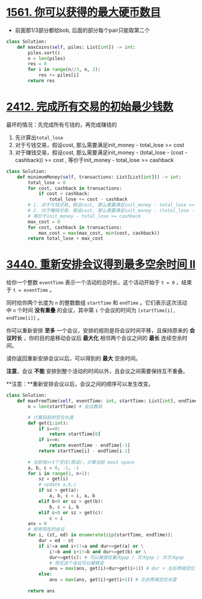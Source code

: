 # [1561. 你可以获得的最大硬币数目](https://leetcode.cn/problems/maximum-number-of-coins-you-can-get/)
- 前面那1/3部分都给bob, 后面的部分每个pair只能取第二个
```python
class Solution:
    def maxCoins(self, piles: List[int]) -> int:
        piles.sort()
        n = len(piles)
        res = 0
        for i in range(n//3, n, 2):
            res += piles[i]
        return res
```
# [2412. 完成所有交易的初始最少钱数](https://leetcode.cn/problems/minimum-money-required-before-transactions/)
最坏的情况：先完成所有亏钱的，再完成赚钱的
1. 先计算出`total_lose`
2. 对于亏钱交易，假设cost, 那么需要满足init_money - total_lose >= cost
3. 对于赚钱交易，假设cost, 那么需要满足init_money - (total_lose - (cost - cashback)) >= cost , 等价于init_money - total_lose >= cashback
```python
class Solution:
    def minimumMoney(self, transactions: List[List[int]]) -> int:
        total_lose = 0
        for cost, cashback in transactions:
            if cost > cashback:
                total_lose += cost - cashback
        # 1. 对于亏钱交易，假设cost, 那么需要满足init_money - total_lose >= cost
        # 2. 对于赚钱交易，假设cost, 那么需要满足init_money - (total_lose - (cost - cashback)) >= cost 
        # 等价于init_money - total_lose >= cashback
        max_cost = 0
        for cost, cashback in transactions:
            max_cost = max(max_cost, min(cost, cashback))
        return total_lose + max_cost
```
# [3440. 重新安排会议得到最多空余时间 II](https://leetcode.cn/problems/reschedule-meetings-for-maximum-free-time-ii/)
给你一个整数 `eventTime` 表示一个活动的总时长，这个活动开始于 `t = 0` ，结束于 `t = eventTime` 。

同时给你两个长度为 `n` 的整数数组 `startTime` 和 `endTime` 。它们表示这次活动中 `n` 个时间 **没有重叠** 的会议，其中第 `i` 个会议的时间为 `[startTime[i], endTime[i]]` 。

你可以重新安排 **至多** 一个会议，安排的规则是将会议时间平移，且保持原来的 **会议时长** ，你的目的是移动会议后 **最大化** 相邻两个会议之间的 **最长** 连续空余时间。

请你返回重新安排会议以后，可以得到的 **最大** 空余时间。

**注意**，会议 **不能** 安排到整个活动的时间以外，且会议之间需要保持互不重叠。

**注意：**重新安排会议以后，会议之间的顺序可以发生改变。

```python
class Solution:
    def maxFreeTime(self, eventTime: int, startTime: List[int], endTime: List[int]) -> int:
        n = len(startTime) # 会议数目

        # 计算目前的空位长度
        def get(i:int):
            if i==0:
                return startTime[0]
            if i==n:
                return eventTime - endTime[-1]
            return startTime[i] - endTime[i-1]
        
        # 当前有n+1个空位(假设)，计算当前 max3 space
        a, b, c = 0, -1, -1
        for i in range(1, n+1):
            sz = get(i)
            # update a,b,c
            if sz > get(a):
                a, b, c = i, a, b
            elif b<0 or sz > get(b):
                b, c = i, b
            elif c<0 or sz > get(c):
                c = i
        ans = 0
        # 枚举现在的会议
        for i, (st, ed) in enumerate(zip(startTime, endTime)):
            dur = ed - st
            if i!=a and i+1!=a and dur<=get(a) or \
                i!=b and i+1!=b and dur<=get(b) or \
                dur<=get(c): # 可以被放在最大gap / 次大gap / 次次大gap
                # 现在这个会议可以被移走
                ans = max(ans, get(i)+dur+get(i+1)) # dur + 左右两端空位长度
            else:
                ans = max(ans, get(i)+get(i+1)) # 左右两端空位长度
        
        return ans        
```